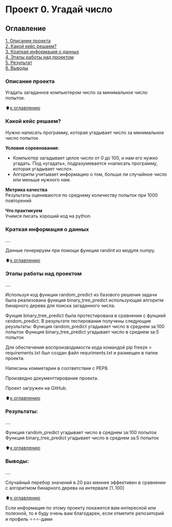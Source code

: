 # Проект 0. Угадай число

## Оглавление  
[1. Описание проекта](#Описание-проекта)  
[2. Какой кейс решаем?](#Какой-кейс-решаем)  
[3. Краткая информация о данных](#Краткая-информация-о-данных)  
[4. Этапы работы над проектом](#Этапы-работы-над-проектом)  
[5. Результат](#Результат)    
[6. Выводы](#Выводы) 

### Описание проекта    
Угадать загаданное компьютером число за минимальное число попыток.

:arrow_up:[к оглавлению](_)


### Какой кейс решаем?    
Нужно написать программу, которая угадывает число за минимальное число попыток

**Условия соревнования:**  
- Компьютер загадывает целое число от 0 до 100, и нам его нужно угадать. Под «угадать», подразумевается «написать программу, которая угадывает число».
- Алгоритм учитывает информацию о том, больше ли случайное число или меньше нужного нам.

**Метрика качества**     
Результаты оцениваются по среднему количеству попыток при 1000 повторений

**Что практикуем**     
Учимся писать хороший код на python


### Краткая информация о данных
....

Данные генерируем при помощи функции randint из модуля numpy.
   
:arrow_up:[к оглавлению](.README.md#Оглавление)


### Этапы работы над проектом  
....

Используя код функции random_predict из базового решения задачи была реализована функция binary_tree_predict использующая алгоритм бинарного дерева для поиска загаданного числа.

Фунция binary_tree_predict была протестирована в сравнении с фунцией random_predict. В результате тестирования получены следующие реузльтаты:
Функция random_predict угадывает число в среднем за:100 попыток
Функция binary_tree_predict угадывает число в среднем за:5 попыток

Для обеспечения воспроизводимости кода командой pip freeze > requirements.txt был создан файл requriments.txt и размещен в папке проекта.

Написаны комметарии в соответствии с PEP8.

Произведно документтирование проекта.

Проект загружен на GitHub.

:arrow_up:[к оглавлению](.README.md#Оглавление)


### Результаты:  
....

Функция random_predict угадывает число в среднем за:100 попыток
Функция binary_tree_predict угадывает число в среднем за:5 попыток

:arrow_up:[к оглавлению](.README.md#Оглавление)


### Выводы:  
....

Случайный перебор значений в 20 раз меннее эффективен в сравнении с алгоритмом бинарного дерева на интервале [1..100]

:arrow_up:[к оглавлению](.README.md#Оглавление)


Если информация по этому проекту покажется вам интересной или полезной, то я буду очень вам благодарен, если отметите репозиторий и профиль ⭐️⭐️⭐️-дами
